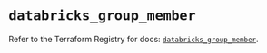 # `databricks_group_member`

Refer to the Terraform Registry for docs: [`databricks_group_member`](https://registry.terraform.io/providers/databricks/databricks/1.42.0/docs/resources/group_member).
